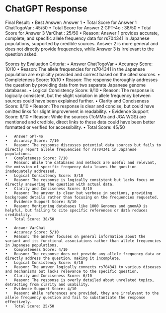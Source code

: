 # ChatGPT Response

Final Result:
	•	Best Answer: Answer 1
	•	Total Score for Answer 1 ChatTogoVar : 45/50
	•	Total Score for Answer 2 GPT-4o : 38/50
	•	Total Score for Answer 3 VarChat : 25/50
	•	Reason: Answer 1 provides accurate, complete, and specific allele frequency data for rs704341 in Japanese populations, supported by credible sources. Answer 2 is more general and does not directly provide frequencies, while Answer 3 is irrelevant to the question asked.

Scores by Evaluation Criteria:
	•	Answer ChatTogoVar
	•	Accuracy Score: 10/10
	•	Reason: The allele frequencies for rs704341 in the Japanese population are explicitly provided and correct based on the cited sources.
	•	Completeness Score: 10/10
	•	Reason: The response thoroughly addresses the question by providing data from two separate Japanese genome databases.
	•	Logical Consistency Score: 9/10
	•	Reason: The response is logically consistent, but the slight variation in allele frequency between sources could have been explained further.
	•	Clarity and Conciseness Score: 8/10
	•	Reason: The response is clear and concise, but could have omitted links for slight improvement in readability.
	•	Evidence Support Score: 8/10
	•	Reason: While the sources (ToMMo and JGA WGS) are mentioned and credible, direct links to these data could have been better formatted or verified for accessibility.
	•	Total Score: 45/50

	•	Answer GPT-4o
	•	Accuracy Score: 7/10
	•	Reason: The response discusses potential data sources but fails to directly report allele frequencies for rs704341 in Japanese populations.
	•	Completeness Score: 7/10
	•	Reason: While the databases and methods are useful and relevant, the omission of specific frequency data leaves the question inadequately addressed.
	•	Logical Consistency Score: 8/10
	•	Reason: The response is logically consistent but lacks focus on directly answering the question with actual data.
	•	Clarity and Conciseness Score: 8/10
	•	Reason: The answer is clear but verbose in sections, providing background details rather than focusing on the frequencies requested.
	•	Evidence Support Score: 8/10
	•	Reason: Mentioning databases like 1000 Genomes and gnomAD is helpful, but failing to cite specific references or data reduces credibility.
	•	Total Score: 38/50

	•	Answer VarChat
	•	Accuracy Score: 5/10
	•	Reason: The answer focuses on general information about the variant and its functional associations rather than allele frequencies in Japanese populations.
	•	Completeness Score: 4/10
	•	Reason: The response does not provide any allele frequency data or directly address the question, making it incomplete.
	•	Logical Consistency Score: 6/10
	•	Reason: The answer logically connects rs704341 to various diseases and mechanisms but lacks relevance to the specific question.
	•	Clarity and Conciseness Score: 6/10
	•	Reason: The response is overly detailed about unrelated topics, detracting from clarity and usability.
	•	Evidence Support Score: 4/10
	•	Reason: While references are provided, they are irrelevant to the allele frequency question and fail to substantiate the response effectively.
	•	Total Score: 25/50